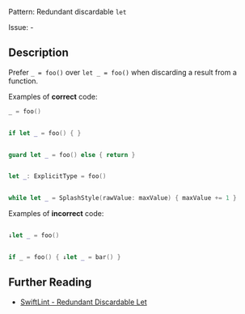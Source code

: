 Pattern: Redundant discardable `let`

Issue: -

## Description

Prefer `_ = foo()` over `let _ = foo()` when discarding a result from a function.

Examples of **correct** code:
```swift
_ = foo()


if let _ = foo() { }


guard let _ = foo() else { return }


let _: ExplicitType = foo()


while let _ = SplashStyle(rawValue: maxValue) { maxValue += 1 }

```
Examples of **incorrect** code:
```swift

↓let _ = foo()


if _ = foo() { ↓let _ = bar() }

```

## Further Reading

* [SwiftLint - Redundant Discardable Let](https://realm.github.io/SwiftLint/redundant_discardable_let.html)